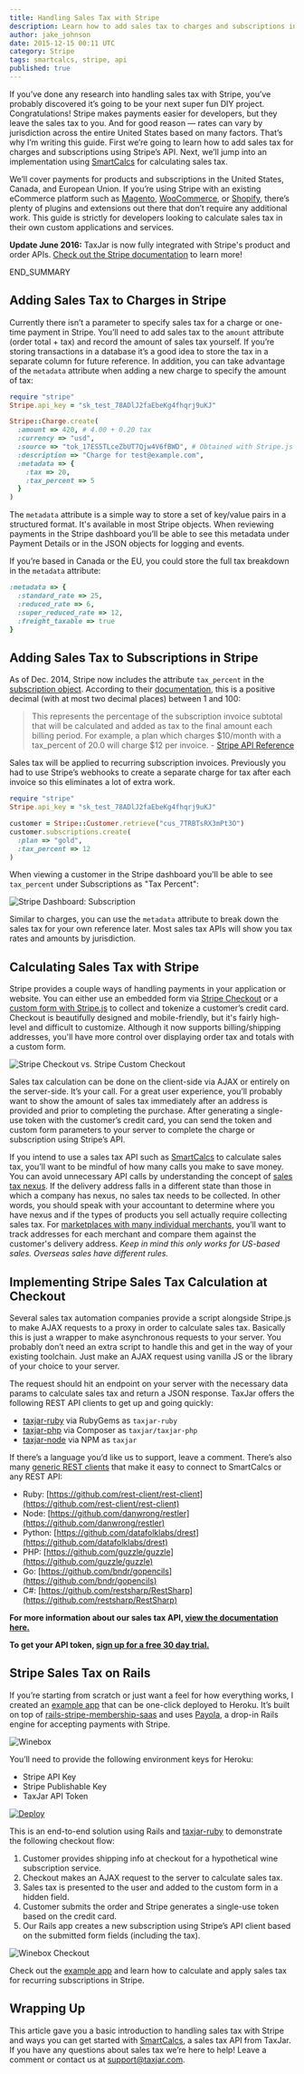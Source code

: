 ```yaml
---
title: Handling Sales Tax with Stripe
description: Learn how to add sales tax to charges and subscriptions in Stripe along with a Rails example for calculating sales tax using SmartCalcs.
author: jake_johnson
date: 2015-12-15 00:11 UTC
category: Stripe
tags: smartcalcs, stripe, api 
published: true
---
```


If you’ve done any research into handling sales tax with Stripe, you’ve probably discovered it’s going to be your next super fun DIY project. Congratulations! Stripe makes payments easier for developers, but they leave the sales tax to you. And for good reason — rates can vary by jurisdiction across the entire United States based on many factors. That’s why I’m writing this guide. First we’re going to learn how to add sales tax for charges and subscriptions using Stripe’s API. Next, we’ll jump into an implementation using [SmartCalcs](https://www.taxjar.com/smartcalcs/) for calculating sales tax.

We’ll cover payments for products and subscriptions in the United States, Canada, and European Union. If you’re using Stripe with an existing eCommerce platform such as [Magento](https://github.com/taxjar/taxjar-magento-extension), [WooCommerce](https://github.com/taxjar/taxjar-woocommerce-plugin), or [Shopify](https://apps.shopify.com/taxjar), there’s plenty of plugins and extensions out there that don’t require any additional work. This guide is strictly for developers looking to calculate sales tax in their own custom applications and services.

**Update June 2016:** TaxJar is now fully integrated with Stripe's product and order APIs. [Check out the Stripe documentation](https://stripe.com/docs/relay/taxjar) to learn more!

END_SUMMARY

## Adding Sales Tax to Charges in Stripe

Currently there isn’t a parameter to specify sales tax for a charge or one-time payment in Stripe. You’ll need to add sales tax to the `amount` attribute (order total + tax) and record the amount of sales tax yourself. If you’re storing transactions in a database it’s a good idea to store the tax in a separate column for future reference. In addition, you can take advantage of the `metadata` attribute when adding a new charge to specify the amount of tax:

```ruby
require "stripe"
Stripe.api_key = "sk_test_78ADlJ2faEbeKg4fhqrj9uKJ"

Stripe::Charge.create(
  :amount => 420, # 4.00 + 0.20 tax
  :currency => "usd",
  :source => "tok_17ES5TLceZbUT7Qjw4V6fBWD", # Obtained with Stripe.js
  :description => "Charge for test@example.com",
  :metadata => {
    :tax => 20,
    :tax_percent => 5
  }
)
```

The `metadata` attribute is a simple way to store a set of key/value pairs in a structured format. It's available in most Stripe objects. When reviewing payments in the Stripe dashboard you’ll be able to see this metadata under Payment Details or in the JSON objects for logging and events.

If you’re based in Canada or the EU, you could store the full tax breakdown in the `metadata` attribute:

```ruby
:metadata => {
  :standard_rate => 25,
  :reduced_rate => 6,
  :super_reduced_rate => 12,
  :freight_taxable => true
}
```

## Adding Sales Tax to Subscriptions in Stripe

As of Dec. 2014, Stripe now includes the attribute `tax_percent` in the [subscription object](https://stripe.com/docs/api#subscription_object). According to their [documentation](https://stripe.com/docs/api), this is a positive decimal (with at most two decimal places) between 1 and 100:

> This represents the percentage of the subscription invoice subtotal that will be calculated and added as tax to the final amount each billing period. For example, a plan which charges $10/month with a tax_percent of 20.0 will charge $12 per invoice. - [Stripe API Reference](https://stripe.com/docs/api#create_subscription)

Sales tax will be applied to recurring subscription invoices. Previously you had to use Stripe’s webhooks to create a separate charge for tax after each invoice so this eliminates a lot of extra work.

```ruby
require "stripe"
Stripe.api_key = "sk_test_78ADlJ2faEbeKg4fhqrj9uKJ"

customer = Stripe::Customer.retrieve("cus_7TRBTsRX3mPt3O")
customer.subscriptions.create(
  :plan => "gold",
  :tax_percent => 12
)
```

When viewing a customer in the Stripe dashboard you'll be able to see `tax_percent` under Subscriptions as "Tax Percent":

![Stripe Dashboard: Subscription](/images/blog/handling-sales-tax-with-stripe/stripe-subscriptions.png)

Similar to charges, you can use the `metadata` attribute to break down the sales tax for your own reference later. Most sales tax APIs will show you tax rates and amounts by jurisdiction.

## Calculating Sales Tax with Stripe

Stripe provides a couple ways of handling payments in your application or website. You can either use an embedded form via [Stripe Checkout](https://stripe.com/docs/checkout) or a [custom form with Stripe.js](https://stripe.com/docs/stripe.js) to collect and tokenize a customer’s credit card. Checkout is beautifully designed and mobile-friendly, but it's fairly high-level and difficult to customize. Although it now supports billing/shipping addresses, you'll have more control over displaying order tax and totals with a custom form.

![Stripe Checkout vs. Stripe Custom Checkout](/images/blog/handling-sales-tax-with-stripe/stripe-checkouts.jpg) 

Sales tax calculation can be done on the client-side via AJAX or entirely on the server-side. It’s your call. For a great user experience, you’ll probably want to show the amount of sales tax immediately after an address is provided and prior to completing the purchase. After generating a single-use token with the customer’s credit card, you can send the token and custom form parameters to your server to complete the charge or subscription using Stripe’s API.

If you intend to use a sales tax API such as [SmartCalcs](https://www.taxjar.com/smartcalcs/) to calculate sales tax, you’ll want to be mindful of how many calls you make to save money. You can avoid unnecessary API calls by understanding the concept of [sales tax nexus](https://blog.taxjar.com/sales-tax-nexus-definition/). If the delivery address falls in a different state than those in which a company has nexus, no sales tax needs to be collected. In other words, you should speak with your accountant to determine where you have nexus and if the types of products you sell actually require collecting sales tax. For [marketplaces with many individual merchants](https://developers.taxjar.com/api/guides/#marketplaces), you’ll want to track addresses for each merchant and compare them against the customer's delivery address. *Keep in mind this only works for US-based sales. Overseas sales have different rules.*

## Implementing Stripe Sales Tax Calculation at Checkout

Several sales tax automation companies provide a script alongside Stripe.js to make AJAX requests to a proxy in order to calculate sales tax. Basically this is just a wrapper to make asynchronous requests to your server. You probably don’t need an extra script to handle this and get in the way of your existing toolchain. Just make an AJAX request using vanilla JS or the library of your choice to your server.

The request should hit an endpoint on your server with the necessary data params to calculate sales tax and return a JSON response. TaxJar offers the following REST API clients to get up and going quickly:

- [taxjar-ruby](https://github.com/taxjar/taxjar-ruby) via RubyGems as `taxjar-ruby`
- [taxjar-php](https://github.com/taxjar/taxjar-php) via Composer as `taxjar/taxjar-php`
- [taxjar-node](https://github.com/taxjar/taxjar-node) via NPM as `taxjar`

If there’s a language you’d like us to support, leave a comment. There’s also many [generic REST clients](https://github.com/marmelab/awesome-rest#clients) that make it easy to connect to SmartCalcs or any REST API:

- Ruby: [https://github.com/rest-client/rest-client](https://github.com/rest-client/rest-client)
- Node: [https://github.com/danwrong/restler](https://github.com/danwrong/restler)
- Python: [https://github.com/datafolklabs/drest](https://github.com/datafolklabs/drest)
- PHP: [https://github.com/guzzle/guzzle](https://github.com/guzzle/guzzle)
- Go: [https://github.com/bndr/gopencils](https://github.com/bndr/gopencils)
- C#: [https://github.com/restsharp/RestSharp](https://github.com/restsharp/RestSharp)

**For more information about our sales tax API, [view the documentation here.](https://developers.taxjar.com/api/)**

**To get your API token, [sign up for a free 30 day trial.](https://www.taxjar.com/api/)**

## Stripe Sales Tax on Rails

If you’re starting from scratch or just want a feel for how everything works, I created an [example app](https://github.com/taxjar/rails-stripe-sales-tax-sample) that can be one-click deployed to Heroku. It’s built on top of [rails-stripe-membership-saas](https://github.com/RailsApps/rails-stripe-membership-saas) and uses [Payola](https://github.com/peterkeen/payola), a drop-in Rails engine for accepting payments with Stripe.

![Winebox](/images/blog/handling-sales-tax-with-stripe/winebox.jpg)

You’ll need to provide the following environment keys for Heroku:

- Stripe API Key
- Stripe Publishable Key
- TaxJar API Token

[![Deploy](https://www.herokucdn.com/deploy/button.svg)](https://heroku.com/deploy?template=https://github.com/taxjar/rails-stripe-sales-tax-sample)

This is an end-to-end solution using Rails and [taxjar-ruby](https://github.com/taxjar/taxjar-ruby) to demonstrate the following checkout flow:

1. Customer provides shipping info at checkout for a hypothetical wine subscription service.
2. Checkout makes an AJAX request to the server to calculate sales tax.
3. Sales tax is presented to the user and added to the custom form in a hidden field.
4. Customer submits the order and Stripe generates a single-use token based on the credit card.
5. Our Rails app creates a new subscription using Stripe’s API client based on the submitted form fields (including the tax).

![Winebox Checkout](/images/blog/handling-sales-tax-with-stripe/winebox-checkout.jpg) 

Check out the [example app](https://github.com/taxjar/rails-stripe-sales-tax-sample) and learn how to calculate and apply sales tax for recurring subscriptions in Stripe.

## Wrapping Up

This article gave you a basic introduction to handling sales tax with Stripe and ways you can get started with [SmartCalcs](https://www.taxjar.com/smartcalcs/), a sales tax API from TaxJar. If you have any questions about sales tax we’re here to help! Leave a comment or contact us at [support@taxjar.com](mailto:support@taxjar.com).